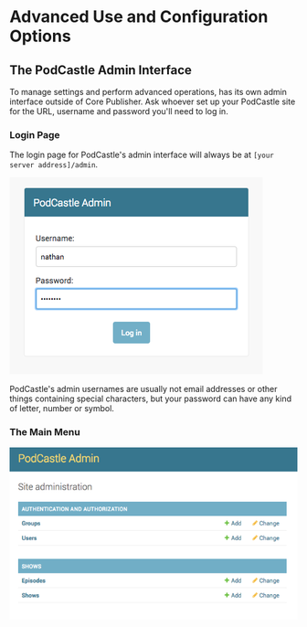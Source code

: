 # Advanced Use and Configuration Options

## The PodCastle Admin Interface

To manage settings and perform advanced operations, has its own admin interface outside of Core Publisher. Ask whoever set up your PodCastle site for the URL, username and password you'll need to log in. 

### Login Page

The login page for PodCastle's admin interface will always be at `[your server address]/admin`. 

![](.gitbook/assets/image%20%2813%29.png)

PodCastle's admin usernames are usually not email addresses or other things containing special characters, but your password can have any kind of letter, number or symbol.

### The Main Menu

![The PodCastle admin site&apos;s main menu page.](.gitbook/assets/image%20%286%29.png)



